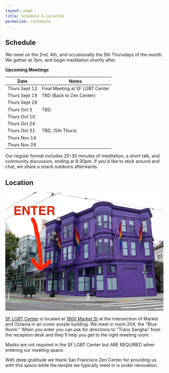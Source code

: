```yaml
---
layout: page
title: Schedule & Location
permalink: /schedule
---
```


## Schedule

We meet on the 2nd, 4th, and occasionally the 5th Thursdays of the month. We gather at 7pm, and begin meditation shortly after. 

**Upcoming Meetings**

| Date           | Notes
|----------------|--------
| Thurs Sept 12  | Final Meeting at SF LGBT Center
| Thurs Sept 19	 | TBD (Back to Zen Center)
| Thurs Sept 26  | 
| Thurs Oct 3    | TBD
| Thurs Oct 10   | 
| Thurs Oct 24   | 
| Thurs Oct 31   | TBD, (5th Thurs)
| Thurs Nov 14   |
| Thurs Nov 28   | 


Our regular format includes 20-30 minutes of meditation, a short talk, and community discussion, ending at 8:30pm. If you'd like to stick around and chat, we share a snack outdoors afterwards.

<!-- the stairs outside after the meeting. -->

## Location

<img src="images/sflgbtcenter.jpg" alt="a photo of the meeting place with an arrow pointing to the entrance" width="500px"/>

[SF LGBT Center](https://www.sfcenter.org/) is located at [1800 Market St](https://maps.app.goo.gl/4sThaKXq8nbWWsN39) at the intersection of Market and Octavia in an iconic purple building. We meet in room 204, the "Blue Room." When you enter you can ask for directions to "Trans Sangha" from the reception desk and they'll help you get to the right meeting room.

Masks are not required in the SF LGBT Center but ARE REQUIRED when entering our meeting space.

With deep gratitude we thank San Francisco Zen Center for providing us with this space while the temple we typically meet in is under renovation. 

<!-- <img src="images/San_Francisco_Zen_Center.jpg" alt="a photo of the meeting place with an arrow pointing to the entrance" width="400px"/> -->

<!-- [San Francisco Zen Center](https://sfzc.org) located at [300 Page St](https://goo.gl/maps/1tYkRHUwu3E2i5rz5). We meet in the Zendo located through the entrance on Laguna St. There will be signs and friendly trans people pointing the way. -->

